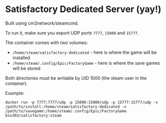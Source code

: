 # Satisfactory Dedicated Server (yay!)

Built using cm2network/steamcmd.

To run it, make sure you export UDP ports `7777`, `15000` and `15777`.

The container comes with two volumes:
 - `/home/steam/satisfactory-dedicated` - here is where the game will be installed
 - `/home/steam/.config/Epic/FactoryGame` - here is where the save games will be stored

Both directories must be writable by UID 1000 (the steam user in the container).

 Example:
 ```
 docker run -p 7777:7777/udp -p 15000:15000/udp -p 15777:15777/udp -v /path/to/install:/home/steam/satisfactory-dedicated -v /path/to/savegame:/home/steam/.config/Epic/FactoryGame bsx303/satisfactory:steam
 ```
